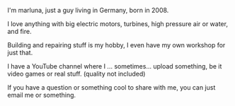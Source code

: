 I'm marluna, just a guy living in Germany, born in 2008.

I love anything with big electric motors, turbines, high pressure air or water, and fire.

Building and repairing stuff is my hobby, I even have my own workshop for just that.

I have a YouTube channel where I ... sometimes... upload something, be it video games or real stuff. (quality not included)

If you have a question or something cool to share with me, you can just email me or something.

<!---
marluna2/marluna2 is a ✨ special ✨ repository because its `README.md` (this file) appears on your GitHub profile.
You can click the Preview link to take a look at your changes.
--->
